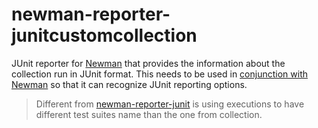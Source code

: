# newman-reporter-junitcustomcollection
JUnit reporter for [Newman](https://github.com/postmanlabs/newman) that provides the information about the collection run in JUnit format.
This needs to be used in [conjunction with Newman](https://github.com/postmanlabs/newman#external-reporters) so that it can recognize JUnit reporting options.

> Different from [newman-reporter-junit](https://github.com/postmanlabs/newman/blob/develop/lib/reporters/junit/index.js) is using executions to have different test suites name than the one from collection.